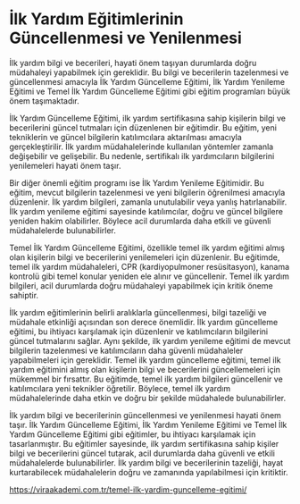 # İlk Yardım Eğitimlerinin Güncellenmesi ve Yenilenmesi
İlk yardım bilgi ve becerileri, hayati önem taşıyan durumlarda doğru müdahaleyi yapabilmek için gereklidir. Bu bilgi ve becerilerin tazelenmesi ve güncellenmesi amacıyla İlk Yardım Güncelleme Eğitimi, İlk Yardım Yenileme Eğitimi ve Temel İlk Yardım Güncelleme Eğitimi gibi eğitim programları büyük önem taşımaktadır.

İlk Yardım Güncelleme Eğitimi, ilk yardım sertifikasına sahip kişilerin bilgi ve becerilerini güncel tutmaları için düzenlenen bir eğitimdir. Bu eğitim, yeni tekniklerin ve güncel bilgilerin katılımcılara aktarılması amacıyla gerçekleştirilir. İlk yardım müdahalelerinde kullanılan yöntemler zamanla değişebilir ve gelişebilir. Bu nedenle, sertifikalı ilk yardımcıların bilgilerini yenilemeleri hayati önem taşır.

Bir diğer önemli eğitim programı ise İlk Yardım Yenileme Eğitimidir. Bu eğitim, mevcut bilgilerin tazelenmesi ve yeni bilgilerin öğrenilmesi amacıyla düzenlenir. İlk yardım bilgileri, zamanla unutulabilir veya yanlış hatırlanabilir. İlk yardım yenileme eğitimi sayesinde katılımcılar, doğru ve güncel bilgilere yeniden hakim olabilirler. Böylece acil durumlarda daha etkili ve güvenli müdahalelerde bulunabilirler.

Temel İlk Yardım Güncelleme Eğitimi, özellikle temel ilk yardım eğitimi almış olan kişilerin bilgi ve becerilerini yenilemeleri için düzenlenir. Bu eğitimde, temel ilk yardım müdahaleleri, CPR (kardiyopulmoner resüsitasyon), kanama kontrolü gibi temel konular yeniden ele alınır ve güncellenir. Temel ilk yardım bilgileri, acil durumlarda doğru müdahaleyi yapabilmek için kritik öneme sahiptir.

İlk yardım eğitimlerinin belirli aralıklarla güncellenmesi, bilgi tazeliği ve müdahale etkinliği açısından son derece önemlidir. İlk yardım güncelleme eğitimi, bu ihtiyacı karşılamak için düzenlenir ve katılımcıların bilgilerini güncel tutmalarını sağlar. Aynı şekilde, ilk yardım yenileme eğitimi de mevcut bilgilerin tazelenmesi ve katılımcıların daha güvenli müdahaleler yapabilmeleri için gereklidir.
Temel ilk yardım güncelleme eğitimi, temel ilk yardım eğitimini almış olan kişilerin bilgi ve becerilerini güncellemeleri için mükemmel bir fırsattır. Bu eğitimde, temel ilk yardım bilgileri güncellenir ve katılımcılara yeni teknikler öğretilir. Böylece, temel ilk yardım müdahalelerinde daha etkin ve doğru bir şekilde müdahalede bulunabilirler.

İlk yardım bilgi ve becerilerinin güncellenmesi ve yenilenmesi hayati önem taşır. İlk Yardım Güncelleme Eğitimi, İlk Yardım Yenileme Eğitimi ve Temel İlk Yardım Güncelleme Eğitimi gibi eğitimler, bu ihtiyacı karşılamak için tasarlanmıştır. Bu eğitimler sayesinde, ilk yardım sertifikasına sahip kişiler bilgi ve becerilerini güncel tutarak, acil durumlarda daha güvenli ve etkili müdahalelerde bulunabilirler. İlk yardım bilgi ve becerilerinin tazeliği, hayat kurtarabilecek müdahalelerin doğru ve zamanında yapılabilmesi için kritiktir.

https://viraakademi.com.tr/temel-ilk-yardim-guncelleme-egitimi/
